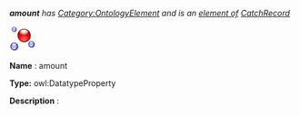 ___amount__ 
 has
 [Category:OntologyElement](../../Category/OntologyElement "Category:OntologyElement") 
 and is an
 [element of](../../Property/ElementOf "Property:ElementOf") 
[CatchRecord](../../Submissions/CatchRecord "Submissions:CatchRecord")_




  





[![DatatypeProperty](../public/images/thumb/a/a5/DatatypeProperty.gif/45px-DatatypeProperty.gif)](../../Image/DatatypeProperty.gif "DatatypeProperty")


__Name__ 
 : amount
 



__Type:__ 
 owl:DatatypeProperty
 



__Description__ 
 :